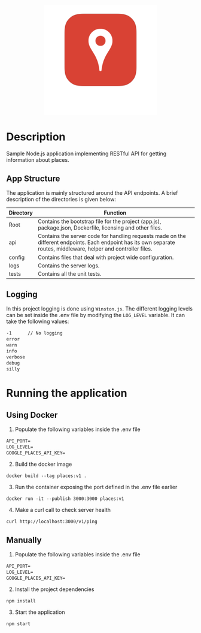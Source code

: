 <center><img src="logo.png" alt="Girl in a jacket" width="300"></center>


# Description
Sample Node.js application implementing RESTful API for getting information about places.


## App Structure
The application is mainly structured around the API endpoints. A brief description of the directories is given below:

 | Directory | Function                                                                                                                                                          |
|-----------|--------------------------------------------------------------------------------------------------------------------------------------------------------------------|
| Root      | Contains the bootstrap file for the project (app.js),  package.json, Dockerfile, licensing and other files.                                                        |
| api       | Contains the server code for handling requests made on the different endpoints. Each endpoint has its own separate routes, middleware, helper and controller files.|
| config    | Contains files that deal with project wide configuration.                                                                                                          |
| logs      | Contains the server logs.                                                                                                                                          |
| tests     | Contains all the unit tests.                                                                                                                                       |


## Logging
In this project logging is done using `Winston.js`. The different logging levels can be set inside the .env file by modifying the `LOG_LEVEL` variable. It can take the following values:
```
-1      // No logging
error
warn
info
verbose
debug
silly
```

# Running the application

## Using Docker
1. Populate the following variables inside the .env file
```shell
API_PORT=
LOG_LEVEL=
GOOGLE_PLACES_API_KEY=
```
2. Build the docker image
```shell
docker build --tag places:v1 .
```
3. Run the container exposing the port defined in the .env file earlier
```shell
docker run -it --publish 3000:3000 places:v1
```
4. Make a curl call to check server health
```shell
curl http://localhost:3000/v1/ping
```

## Manually
1. Populate the following variables inside the .env file
```shell
API_PORT=
LOG_LEVEL=
GOOGLE_PLACES_API_KEY=
```
2. Install the project dependencies
```shell
npm install
```
3. Start the application
```shell
npm start
```


